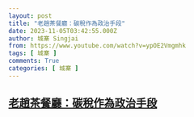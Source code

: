 ```yaml
---
layout: post
title: "老趙茶餐廳：碳稅作為政治手段"
date: 2023-11-05T03:42:55.000Z
author: 城寨 Singjai
from: https://www.youtube.com/watch?v=ypOE2Vmgmhk
tags: [ 城寨 ]
comments: True
categories: [ 城寨 ]
---
```

<!--1699155775000-->
[老趙茶餐廳：碳稅作為政治手段](https://www.youtube.com/watch?v=ypOE2Vmgmhk)
------

<div>

</div>
